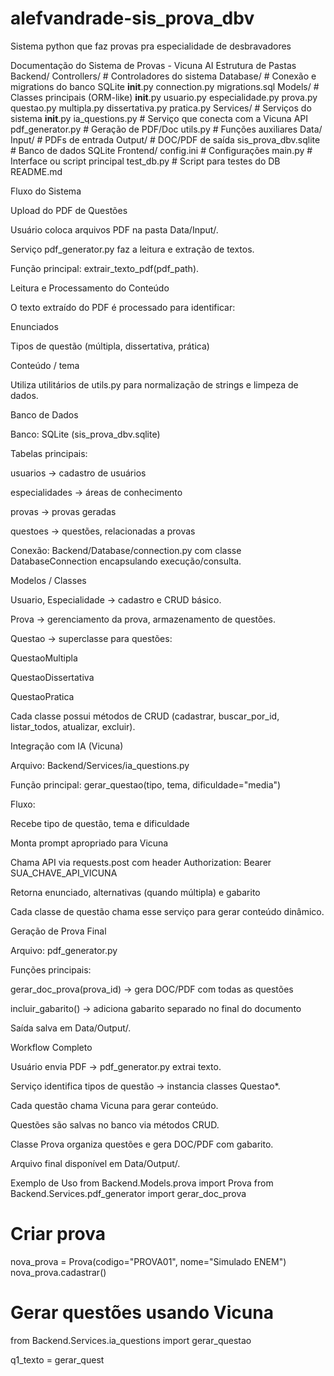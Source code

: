 # alefvandrade-sis_prova_dbv
Sistema python que faz provas pra especialidade de desbravadores

Documentação do Sistema de Provas - Vicuna AI
Estrutura de Pastas
Backend/
    Controllers/          # Controladores do sistema
    Database/             # Conexão e migrations do banco SQLite
        __init__.py
        connection.py
        migrations.sql
    Models/               # Classes principais (ORM-like)
        __init__.py
        usuario.py
        especialidade.py
        prova.py
        questao.py
        multipla.py
        dissertativa.py
        pratica.py
    Services/             # Serviços do sistema
        __init__.py
        ia_questions.py  # Serviço que conecta com a Vicuna API
        pdf_generator.py # Geração de PDF/Doc
        utils.py         # Funções auxiliares
Data/
    Input/                # PDFs de entrada
    Output/               # DOC/PDF de saída
    sis_prova_dbv.sqlite  # Banco de dados SQLite
Frontend/
    config.ini            # Configurações
    main.py               # Interface ou script principal
test_db.py               # Script para testes do DB
README.md

Fluxo do Sistema

Upload do PDF de Questões

Usuário coloca arquivos PDF na pasta Data/Input/.

Serviço pdf_generator.py faz a leitura e extração de textos.

Função principal: extrair_texto_pdf(pdf_path).

Leitura e Processamento do Conteúdo

O texto extraído do PDF é processado para identificar:

Enunciados

Tipos de questão (múltipla, dissertativa, prática)

Conteúdo / tema

Utiliza utilitários de utils.py para normalização de strings e limpeza de dados.

Banco de Dados

Banco: SQLite (sis_prova_dbv.sqlite)

Tabelas principais:

usuarios → cadastro de usuários

especialidades → áreas de conhecimento

provas → provas geradas

questoes → questões, relacionadas a provas

Conexão: Backend/Database/connection.py com classe DatabaseConnection encapsulando execução/consulta.

Modelos / Classes

Usuario, Especialidade → cadastro e CRUD básico.

Prova → gerenciamento da prova, armazenamento de questões.

Questao → superclasse para questões:

QuestaoMultipla

QuestaoDissertativa

QuestaoPratica

Cada classe possui métodos de CRUD (cadastrar, buscar_por_id, listar_todos, atualizar, excluir).

Integração com IA (Vicuna)

Arquivo: Backend/Services/ia_questions.py

Função principal: gerar_questao(tipo, tema, dificuldade="media")

Fluxo:

Recebe tipo de questão, tema e dificuldade

Monta prompt apropriado para Vicuna

Chama API via requests.post com header Authorization: Bearer SUA_CHAVE_API_VICUNA

Retorna enunciado, alternativas (quando múltipla) e gabarito

Cada classe de questão chama esse serviço para gerar conteúdo dinâmico.

Geração de Prova Final

Arquivo: pdf_generator.py

Funções principais:

gerar_doc_prova(prova_id) → gera DOC/PDF com todas as questões

incluir_gabarito() → adiciona gabarito separado no final do documento

Saída salva em Data/Output/.

Workflow Completo

Usuário envia PDF → pdf_generator.py extrai texto.

Serviço identifica tipos de questão → instancia classes Questao*.

Cada questão chama Vicuna para gerar conteúdo.

Questões são salvas no banco via métodos CRUD.

Classe Prova organiza questões e gera DOC/PDF com gabarito.

Arquivo final disponível em Data/Output/.

Exemplo de Uso
from Backend.Models.prova import Prova
from Backend.Services.pdf_generator import gerar_doc_prova

# Criar prova
nova_prova = Prova(codigo="PROVA01", nome="Simulado ENEM")
nova_prova.cadastrar()

# Gerar questões usando Vicuna
from Backend.Services.ia_questions import gerar_questao

q1_texto = gerar_quest